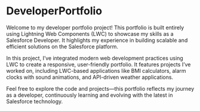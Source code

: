 # DeveloperPortfolio
Welcome to my developer portfolio project!
This portfolio is built entirely using Lightning Web Components (LWC) to showcase my skills as a Salesforce Developer. It highlights my experience in building scalable and efficient solutions on the Salesforce platform.

In this project, I’ve integrated modern web development practices using LWC to create a responsive, user-friendly portfolio. It features projects I’ve worked on, including LWC-based applications like BMI calculators, alarm clocks with sound animations, and API-driven weather applications.

Feel free to explore the code and projects—this portfolio reflects my journey as a developer, continuously learning and evolving with the latest in Salesforce technology.
